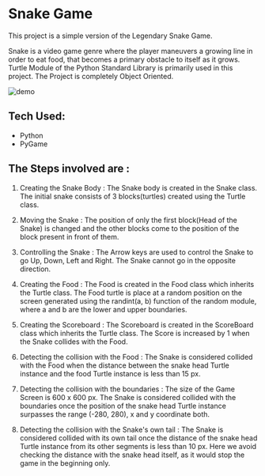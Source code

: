# Snake Game 

This project is a simple version of the Legendary Snake Game.

Snake is a video game genre where the player maneuvers a growing line in order to eat food,
that becomes a primary obstacle to itself as it grows.
Turtle Module of the Python Standard Library is primarily used in this project.
The Project is completely Object Oriented.

![demo](https://user-images.githubusercontent.com/104984582/202743568-daaa1e94-cc48-45bc-aa13-796444a8a728.JPG)

## Tech Used:

- Python
- PyGame


## The Steps involved are :

1. Creating the Snake Body :
   The Snake body is created in the Snake class.
   The initial snake consists of 3 blocks(turtles) created using the Turtle class.
   
2. Moving the Snake :
   The position of only the first block(Head of the Snake) is changed and the other blocks
   come to the position of the block present in front of them.
   
3. Controlling the Snake :
   The Arrow keys are used to control the Snake to go Up, Down, Left and Right.
   The Snake cannot go in the opposite direction.
   
4. Creating the Food :
   The Food is created in the Food class which inherits the Turtle class.
   The Food turtle is place at a random position on the screen generated using the
   randint(a, b) function of the random module, where a and b are the lower and upper boundaries.
   
5. Creating the Scoreboard :
   The Scoreboard is created in the ScoreBoard class which inherits the Turtle class.
   The Score is increased by 1 when the Snake collides with the Food.
   
6. Detecting the collision with the Food :
   The Snake is considered collided with the Food when the distance between the snake head
   Turtle instance and the food Turtle instance is less than 15 px.
   
7. Detecting the collision with the boundaries :
   The size of the Game Screen is 600 x 600 px. The Snake is considered collided with the boundaries
   once the position of the snake head Turtle instance surpasses the range (-280, 280), x and y coordinate both.
   
8. Detecting the collision with the Snake's own tail :
   The Snake is considered collided with its own tail once the distance of the snake head Turtle instance from
   its other segments is less than 10 px. Here we avoid checking the distance with the snake head itself, as it
   would stop the game in the beginning only.
